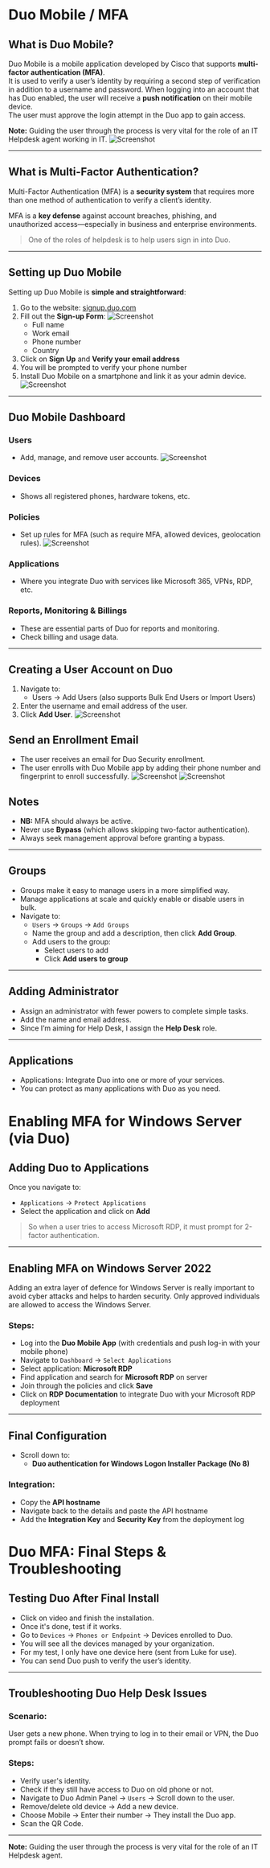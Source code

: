 # Duo Mobile / MFA

##  What is Duo Mobile?
Duo Mobile is a mobile application developed by Cisco that supports **multi-factor authentication (MFA)**.  
It is used to verify a user’s identity by requiring a second step of verification in addition to a username and password.
When logging into an account that has Duo enabled, the user will receive a **push notification** on their mobile device.  
The user must approve the login attempt in the Duo app to gain access.

**Note:** Guiding the user through the process is very vital for the role of an IT Helpdesk agent working in IT.
![Screenshot](images/screenshot273.jpg)

---
##  What is Multi-Factor Authentication?
Multi-Factor Authentication (MFA) is a **security system** that requires more than one method of authentication to verify a client’s identity.

MFA is a **key defense** against account breaches, phishing, and unauthorized access—especially in business and enterprise environments.

> One of the roles of helpdesk is to help users sign in into Duo.

---
##  Setting up Duo Mobile

Setting up Duo Mobile is **simple and straightforward**:

1. Go to the website: [signup.duo.com](https://signup.duo.com)
2. Fill out the **Sign-up Form**:
![Screenshot](images/screenshot276.jpg)
   - Full name  
   - Work email  
   - Phone number  
   - Country  
3. Click on **Sign Up** and **Verify your email address**
4. You will be prompted to verify your phone number
5. Install Duo Mobile on a smartphone and link it as your admin device.
![Screenshot](images/screenshot278.jpg)
---
## Duo Mobile Dashboard

### Users
- Add, manage, and remove user accounts.
![Screenshot](images/screenshot279.jpg)
### Devices
- Shows all registered phones, hardware tokens, etc.
### Policies
- Set up rules for MFA (such as require MFA, allowed devices, geolocation rules).
![Screenshot](images/screenshot280.jpg)
### Applications
- Where you integrate Duo with services like Microsoft 365, VPNs, RDP, etc.
### Reports, Monitoring & Billings
- These are essential parts of Duo for reports and monitoring.
- Check billing and usage data.
---
## Creating a User Account on Duo

1. Navigate to:
   - Users → Add Users (also supports Bulk End Users or Import Users)
2. Enter the username and email address of the user.
3. Click **Add User**.
![Screenshot](images/screenshot281.jpg)
## Send an Enrollment Email

- The user receives an email for Duo Security enrollment.
- The user enrolls with Duo Mobile app by adding their phone number and fingerprint to enroll successfully.
![Screenshot](images/screenshot282.jpg)
![Screenshot](images/screenshot286.jpg)

##  Notes
- **NB:** MFA should always be active.
- Never use **Bypass** (which allows skipping two-factor authentication).
- Always seek management approval before granting a bypass.
---
## Groups
- Groups make it easy to manage users in a more simplified way.
- Manage applications at scale and quickly enable or disable users in bulk.
- Navigate to:
  - `Users` → `Groups` → `Add Groups`
  - Name the group and add a description, then click **Add Group**.
  - Add users to the group:
    - Select users to add
    - Click **Add users to group**
---
## Adding Administrator
- Assign an administrator with fewer powers to complete simple tasks.
- Add the name and email address.
- Since I’m aiming for Help Desk, I assign the **Help Desk** role.
---
## Applications
- Applications: Integrate Duo into one or more of your services.
- You can protect as many applications with Duo as you need.


# Enabling MFA for Windows Server (via Duo)

## Adding Duo to Applications

Once you navigate to:
- `Applications` → `Protect Applications`
- Select the application and click on **Add**

> So when a user tries to access Microsoft RDP, it must prompt for 2-factor authentication.

---

## Enabling MFA on Windows Server 2022

Adding an extra layer of defence for Windows Server is really important to avoid cyber attacks and helps to harden security. Only approved individuals are allowed to access the Windows Server.

### Steps:

- Log into the **Duo Mobile App** (with credentials and push log-in with your mobile phone)
- Navigate to `Dashboard` → `Select Applications`
- Select application: **Microsoft RDP**
- Find application and search for **Microsoft RDP** on server
- Join through the policies and click **Save**
- Click on **RDP Documentation** to integrate Duo with your Microsoft RDP deployment

---
## Final Configuration
- Scroll down to:
  - **Duo authentication for Windows Logon Installer Package (No 8)**

### Integration:
- Copy the **API hostname**
- Navigate back to the details and paste the API hostname
- Add the **Integration Key** and **Security Key** from the deployment log

# Duo MFA: Final Steps & Troubleshooting

## Testing Duo After Final Install
- Click on video and finish the installation.
- Once it's done, test if it works.
- Go to `Devices` → `Phones or Endpoint` → Devices enrolled to Duo.
- You will see all the devices managed by your organization.
- For my test, I only have one device here (sent from Luke for use).
- You can send Duo push to verify the user’s identity.

---
## Troubleshooting Duo Help Desk Issues

### Scenario:
User gets a new phone. When trying to log in to their email or VPN, the Duo prompt fails or doesn’t show.
### Steps:
- Verify user's identity.
- Check if they still have access to Duo on old phone or not.
- Navigate to Duo Admin Panel → `Users` → Scroll down to the user.
- Remove/delete old device → Add a new device.
- Choose Mobile → Enter their number → They install the Duo app.
- Scan the QR Code.

---

**Note:** Guiding the user through the process is very vital for the role of an IT Helpdesk agent.
